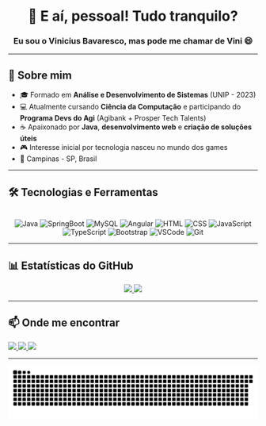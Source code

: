 <h1 align="center">👋 E aí, pessoal! Tudo tranquilo?</h1>
<h3 align="center">Eu sou o Vinicius Bavaresco, mas pode me chamar de Vini 😄</h3>

---

## 🚀 Sobre mim
- 🎓 Formado em **Análise e Desenvolvimento de Sistemas** (UNIP - 2023)
- 💻 Atualmente cursando **Ciência da Computação** e participando do **Programa Devs do Agi** (Agibank + Prosper Tech Talents)
- ☕ Apaixonado por **Java**, **desenvolvimento web** e **criação de soluções úteis**
- 🎮 Interesse inicial por tecnologia nasceu no mundo dos games
- 📍 Campinas - SP, Brasil

---

## 🛠️ Tecnologias e Ferramentas

<div align="center" style="display: inline_block"><br>
  <img alt="Java" height="60" width="70" src="https://cdn.jsdelivr.net/gh/devicons/devicon/icons/java/java-original-wordmark.svg" />
  <img alt="SpringBoot" height="50" width="60" src="https://cdn.jsdelivr.net/gh/devicons/devicon/icons/spring/spring-original-wordmark.svg" />
  <img alt="MySQL" height="60" width="70" src="https://cdn.jsdelivr.net/gh/devicons/devicon/icons/mysql/mysql-original-wordmark.svg" />
  <img alt="Angular" height="45" width="55" src="https://cdn.jsdelivr.net/gh/devicons/devicon/icons/angularjs/angularjs-original.svg" />
  <img alt="HTML" height="45" width="55" src="https://cdn.jsdelivr.net/gh/devicons/devicon/icons/html5/html5-plain-wordmark.svg" />
  <img alt="CSS" height="45" width="55" src="https://cdn.jsdelivr.net/gh/devicons/devicon/icons/css3/css3-plain-wordmark.svg" />
  <img alt="JavaScript" height="45" width="55" src="https://cdn.jsdelivr.net/gh/devicons/devicon/icons/javascript/javascript-original.svg" />
  <img alt="TypeScript" height="45" width="55" src="https://cdn.jsdelivr.net/gh/devicons/devicon/icons/typescript/typescript-original.svg" />
  <img alt="Bootstrap" height="45" width="55" src="https://cdn.jsdelivr.net/gh/devicons/devicon/icons/bootstrap/bootstrap-plain-wordmark.svg" />
  <img alt="VSCode" height="45" width="55" src="https://cdn.jsdelivr.net/gh/devicons/devicon/icons/vscode/vscode-original-wordmark.svg" />
  <img alt="Git" height="40" width="50" src="https://cdn.jsdelivr.net/gh/devicons/devicon/icons/git/git-original.svg" />
</div>

---

## 📊 Estatísticas do GitHub

<div align="center">
  <a href="https://github.com/ViniBavaresco">
    <img height="160em" src="https://github-readme-stats.vercel.app/api?username=ViniBavaresco&show_icons=true&theme=algolia&include_all_commits=true&count_private=true"/>
    <img height="160em" src="https://github-readme-stats.vercel.app/api/top-langs/?username=ViniBavaresco&layout=compact&langs_count=7&theme=algolia"/>
  </a>
</div>

---

## 📫 Onde me encontrar
<div>
  <a href="https://www.linkedin.com/in/vinicius-bavaresco-46a549222" target="_blank">
    <img src="https://img.shields.io/badge/-LinkedIn-%230077B5?style=for-the-badge&logo=linkedin&logoColor=white">
  </a>
  <a href="https://viniciusbavaresco.vercel.app" target="_blank">
    <img src="https://img.shields.io/badge/-Portfólio-%23000000?style=for-the-badge&logo=vercel&logoColor=white">
  </a>
  <a href="https://github.com/ViniBavaresco" target="_blank">
    <img src="https://img.shields.io/badge/-GitHub-%23181717?style=for-the-badge&logo=github&logoColor=white">
  </a>
</div>

---

![Snake animation](https://github.com/ViniBavaresco/ViniBavaresco/blob/output/github-contribution-grid-snake.svg)
